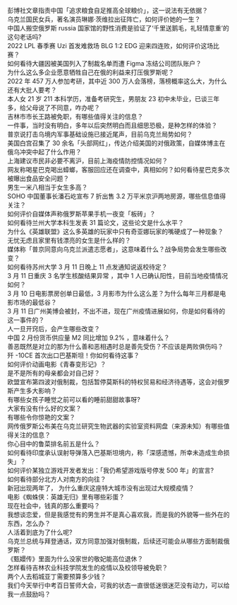 彭博社文章指责中国「追求粮食自足推高全球粮价」，这一说法有无依据？  
乌克兰国民女兵，著名演员琳娜·茨维拉出征阵亡，如何评价她的一生？  
中国人搬空俄罗斯 russia 国家馆的野性消费是验证了‘千里送鹅毛，礼轻情意重’的这句老话吗?  
2022 LPL 春季赛 Uzi 首发难救场 BLG 1:2 EDG 迎来四连败，如何评价这场比赛？  
如何看待大疆因被美国列入了制裁名单而遭 Figma 冻结公司团队账户？  
为什么这么多企业愿意牺牲自己在俄的利益来打压俄罗斯呢？  
2022 年 457 万人参加考研，其中近 300 万人会落榜，落榜概率这么大，为什么还有大批人要考？  
本人女 21 岁 211 本科学历，准备考研究生，男朋友 23 初中未毕业，已谈三年多，给父母说了不同意，咋办呢？  
吉林市市长王路被免职，有哪些值得关注的信息？  
一件事，当时没有明白，多年以后突然明白而且细思恐极，是种怎样的体验？  
普京说打击乌境内军事基础设施已接近尾声，目前乌克兰局势如何？  
美国白宫召集了 30 余名「头部网红」，传达介绍美国的对俄政策，自媒体博主在俄乌冲突中起了什么作用？  
上海建议市民非必要不离沪，目前上海疫情防控情况如何？  
网友称喝星巴克喝出蟑螂，客服回应还在调查中，真相如何？如何看待星巴克多次被曝出食品安全问题？  
男生一米八相当于女生多高？  
SOHO 中国董事长潘石屹宣布 7 折出售 3.2 万平米京沪两地房源，哪些信息值得关注？  
如何评价自媒体声称俄罗斯苹果手机一夜变「板砖」？  
如何看待兰州大学本科生发表 31 篇论文，这些论文是什么水平？  
为什么《英雄联盟》这么多英雄的玩家中只有奇亚娜玩家的嘴硬成了一种现象？  
无忧无虑且家里有钱漂亮的女生是什么样的？  
媒体称「普京同意向乌克兰派遣志愿者」，这意味着什么？战争局势会发生哪些改变？  
如何看待苏州大学 3 月 11 日晚上 11 点发通知说返校待定？  
3 月 11 日重庆 3 名学生核酸结果异常 ，其中 1 人已确认阳性，目前当地疫情情况如何？  
3 月 10 日电影票房创单日最低，3 月影市为什么这么差？为什么每年三月都是电影市场的最低谷？  
3 月 11 日广州美博会被封，不出不进，现在广州疫情进展如何，你是如何看待的这一事件的？  
人一旦开窍后，会产生哪些改变？  
中国 2 月份货币供应量 M2 同比增加 9.2% ，意味着什么？  
善恶既然是对立的那为什么善和恶相遇时总是善先受伤？不应该是两败俱伤吗？  
歼 -10CE 首次出口巴基斯坦！你如何看待这事？  
如何评价动画电影《青春变形记》？  
是不是所有的母亲都会对自己好？  
欧盟宣布第四波对俄制裁，包括暂停莫斯科的特权贸易和经济待遇等，这会对俄罗斯产生多大影响？  
有哪些女孩子睡觉之前可以看的睡前甜甜故事呀?  
大家有没有什么好的文案？  
有哪些令你惊艳的文案？  
网传俄罗斯公布美在乌克兰研究生物武器的实验室资料网盘（来源未知）有哪些值得关注的信息？  
你心目中的鲁菜排名前五是什么？  
如何看待印度承认误射导弹落入巴基斯坦境内，称「深感遗憾，所幸未造成生命损失」？  
如何评价某独立游戏开发者发出：「我仍希望游戏版号停发 500 年」的宣言?  
如何看待部分北方人对南方的向往？  
新冠出现两年了， 为什么重庆这座特大城市没有出现过大规模疫情？  
电影《蜘蛛侠：英雄无归》里有哪些彩蛋？  
现在社会中，钱真的那么重要吗？  
我想谈恋爱，但是我感觉有的男生并不是真心喜欢我，而是我的外貌等一些外在的东西，怎么办？  
人活着到底为了什么呢?  
乌克兰总统与拜登通话，双方同意加强对俄制裁，后续还可能会从哪些方面制裁俄罗斯？  
《甄嬛传》里面为什么没家世的敬妃能高位退休？  
怎样看待吉林农业科技学院发生的疫情以及校领导被免职？  
两个人去稻城亚丁需要预算多少钱？  
我们今天举行中考百日誓师大会，可我的状态一直很低迷很迷茫没有动力，可以给我一点鼓励吗？  

